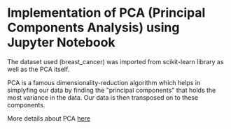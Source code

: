 # Implementation of PCA (Principal Components Analysis) using Jupyter Notebook
The dataset used (breast_cancer) was imported from scikit-learn library as well as the PCA itself.

PCA is a famous dimensionality-reduction algorithm which helps in simplyfing our data by finding the "principal components" that holds the most variance in the data. Our data is then transposed on to these components.

More details about PCA [here](https://en.wikipedia.org/wiki/Principal_component_analysis)
